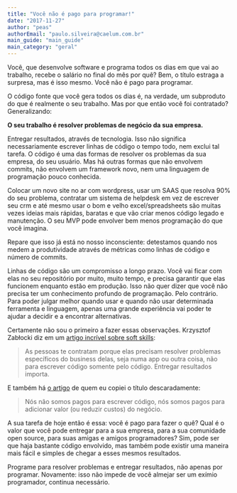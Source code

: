 ```yaml
---
title: "Você não é pago para programar!"
date: "2017-11-27"
author: "peas"
authorEmail: "paulo.silveira@caelum.com.br"
main_guide: "main_guide"
main_category: "geral"
---
```


Você, que desenvolve software e programa todos os dias em que vai ao trabalho, recebe o salário no final do mês por quê? Bem, o título estraga a surpresa, mas é isso mesmo. Você não é pago para programar.

O código fonte que você gera todos os dias é, na verdade, um subproduto do que é realmente o seu trabalho. Mas por que então você foi contratado? Generalizando:

**O seu trabalho é resolver problemas de negócio da sua empresa.**

Entregar resultados, através de tecnologia. Isso não significa necessariamente escrever linhas de código o tempo todo, nem exclui tal tarefa. O código é uma das formas de resolver os problemas da sua empresa, do seu usuário. Mas há outras formas que não envolvem commits, não envolvem um framework novo, nem uma linguagem de programação pouco conhecida.

Colocar um novo site no ar com wordpress, usar um SAAS que resolva 90% do seu problema, contratar um sistema de helpdesk em vez de escrever seu crm e até mesmo usar o bom e velho excel/spreadsheets são muitas vezes ideias mais rápidas, baratas e que vão criar menos código legado e manutenção. O seu MVP pode envolver bem menos programação do que você imagina.

Repare que isso já está no nosso inconsciente: detestamos quando nos medem a produtividade através de métricas como linhas de código e número de commits.

Linhas de código são um compromisso a longo prazo. Você vai ficar com elas no seu repositório por muito, muito tempo, e precisa garantir que elas funcionem enquanto estão em produção. Isso não quer dizer que você não precisa ter um conhecimento profundo de programação. Pelo contrário. Para poder julgar melhor quando usar e quando não usar determinada ferramenta e linguagem, apenas uma grande experiência vai poder te ajudar a decidir e a encontrar alternativas.

Certamente não sou o primeiro a fazer essas observações. Krzysztof Zabłocki diz em um [artigo incrível sobre soft skills](http://merowing.info/2017/01/seniority/):

> As pessoas te contratam porque elas precisam resolver problemas específicos do business delas, seja numa app ou outra coisa, não para escrever código somente pelo código. Entregar resultados importa.

E também há [o artigo](http://bravenewgeek.com/you-are-not-paid-to-write-code/) de quem eu copiei o título descaradamente:

> Nós não somos pagos para escrever código, nós somos pagos para adicionar valor (ou reduzir custos) do negócio.

A sua tarefa de hoje então é essa: você é pago para fazer o quê? Qual é o valor que você pode entregar para a sua empresa, para a sua comunidade open source, para suas amigas e amigos programadores? Sim, pode ser que haja bastante código envolvido, mas também pode existir uma maneira mais fácil e simples de chegar a esses mesmos resultados.

Programe para resolver problemas e entregar resultados, não apenas por programar. Novamente: isso não impede de você almejar ser um exímio programador, continua necessário.
